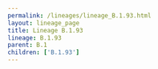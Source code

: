 ```yaml
---
permalink: /lineages/lineage_B.1.93.html
layout: lineage_page
title: Lineage B.1.93
lineage: B.1.93
parent: B.1
children: ['B.1.93']
---
```

